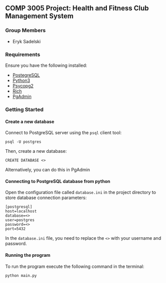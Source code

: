 ## COMP 3005 Project: Health and Fitness Club Management System

### Group Members
+ Eryk Sadelski

### Requirements

Ensure you have the following installed: 
+ [PostegreSQL](https://www.postgresql.org/download/)
+ [Python3](https://www.python.org/downloads/)
+ [Psycopg2](https://www.psycopg.org/install/)
+ [Rich](https://github.com/Textualize/rich)
+ [PgAdmin](https://www.pgadmin.org/download/)

### Getting Started

#### Create a new database
Connect to PostgreSQL server using the `psql` client tool:
```
psql -U postgres
```
Then, create a new database: 
```
CREATE DATABASE <>
```
Alternatively, you can do this in PgAdmin

#### Connecting to PostgreSQL database from python

Open the configuration file called `database.ini` in the project directory to store database connection parameters:
```
[postgresql]
host=localhost
database=<>
user=postgres
password=<>
port=5432
```
In the `database.ini` file, you need to replace the `<>` with your username and password. 
#### Running the program
To run the program execute the following command in the terminal:
```
python main.py
```


